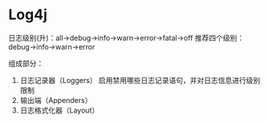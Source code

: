 # Log4j

日志级别(升)：all→debug→info→warn→error→fatal→off
推荐四个级别：debug→info→warn→error

组成部分：
1. 日志记录器（Loggers） 启用禁用哪些日志记录语句，并对日志信息进行级别限制
2. 输出端（Appenders）
3. 日志格式化器（Layout）
